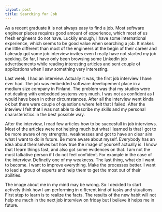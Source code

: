 ```yaml
---
layout: post
title: Searching for Job
---
```


As a recent graduate it is not always easy to find a job. Most software engineer
places requires good amount of experience, which most of us fresh engineers do
not have. Luckily enough, I have some international experience, which seems to
be good value when searching a job. It makes me little different than most of
the engineers at the begin of their career and I already got some job interview 
invites even I really have not started my job seeking. So far, I have only been browsing some
LinkedIn job advertisements while reading interesting articles and sent couple
of applications when I saw something very interesting.

Last week, I had an interview. Actually it was, the first job interview I have
ever had. The job was embedded software developement place in a medium size
company in Finland. The problem was that my studies were not dealing with
embedded systems very much. I was not as confident as I would have been in other
circumstances. After all the interview went kinda ok but there were couple of
questions where felt that I failed. After the inteview I felt that I was not
able to describe my skills and my personal charasteristics in the best possible
way.

After the interview, I read few articles how to be succesfull in job interviews.
Most of the articles were not helping much but what I learned is that I got to
be more aware of my strengths, weaknesses and got to have an clear aim what I
want to do in future. Be more aware about myself. Everybody has an idea about
themselves but how true the image of yourself actually is. I know that I learn
things fast, and also got some evidences on that. I am not the most talkative
person if I do not feel confident. For example in the case of the interview.
Definetly one of my weakness. The last thing, what do I want to become. I want
to improve everything. Make the processes better. I want to lead a group of
experts and help them to get the most out of their abilities.

The image about me in my mind may be wrong. So I decided to start actively
think how I am performing in different kind of tasks and situations. First step to learn is to
realize the facts. The results of the new habit will not help me much in the
next job interview on friday but I believe it helps me in future.
